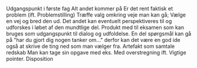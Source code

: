 Udgangspunkt i første fag
Alt andet kommer på
Er det rent faktisk et problem (ift. Problemstilling)
Træffe valg omkring veje man kan gå;
	Vælge en vej og bred den ud. Det andet kan eventuelt perspektiveres til og udforskes i løbet af den mundtlige del.
Produkt med til eksamen som kan bruges som udgangspunkt til dialog og udfoldelse.
En del spørgsmål kan gå på "har du gjort dig nogen tanker om..." derfor kan det være en god ide også  at skrive de ting ned som man vælger fra.
Artefakt som samtale redskab
Man kan tage sin opgave med eks. Med overstregning ift. Vigtige pointer.
Disposition
